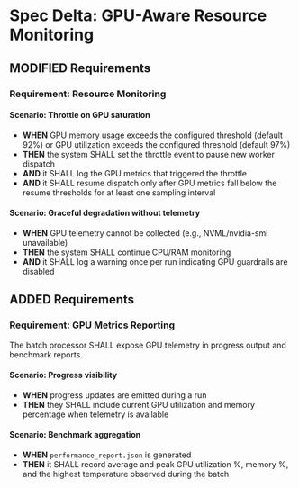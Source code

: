 # Spec Delta: GPU-Aware Resource Monitoring

## MODIFIED Requirements

### Requirement: Resource Monitoring

#### Scenario: Throttle on GPU saturation
- **WHEN** GPU memory usage exceeds the configured threshold (default 92%) or GPU utilization exceeds the configured threshold (default 97%)
- **THEN** the system SHALL set the throttle event to pause new worker dispatch
- **AND** it SHALL log the GPU metrics that triggered the throttle
- **AND** it SHALL resume dispatch only after GPU metrics fall below the resume thresholds for at least one sampling interval

#### Scenario: Graceful degradation without telemetry
- **WHEN** GPU telemetry cannot be collected (e.g., NVML/nvidia-smi unavailable)
- **THEN** the system SHALL continue CPU/RAM monitoring
- **AND** it SHALL log a warning once per run indicating GPU guardrails are disabled

## ADDED Requirements

### Requirement: GPU Metrics Reporting

The batch processor SHALL expose GPU telemetry in progress output and benchmark reports.

#### Scenario: Progress visibility
- **WHEN** progress updates are emitted during a run
- **THEN** they SHALL include current GPU utilization and memory percentage when telemetry is available

#### Scenario: Benchmark aggregation
- **WHEN** `performance_report.json` is generated
- **THEN** it SHALL record average and peak GPU utilization %, memory %, and the highest temperature observed during the batch
